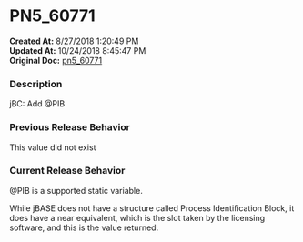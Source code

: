# PN5_60771

**Created At:** 8/27/2018 1:20:49 PM  
**Updated At:** 10/24/2018 8:45:47 PM  
**Original Doc:** [pn5_60771](https://docs.jbase.com/48420-5-7-1-release-notes/pn5_60771)  


### Description

jBC: Add @PIB



### Previous Release Behavior

This value did not exist



### Current Release Behavior

@PIB is a supported static variable.

While jBASE does not have a structure called Process Identification Block, it does have a near equivalent, which is the slot taken by the licensing software, and this is the value returned.
